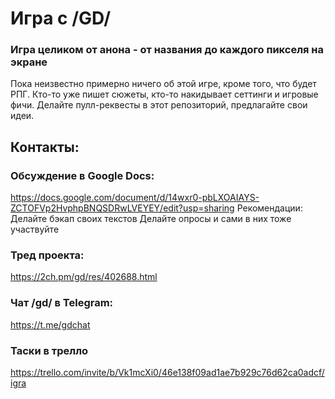 # Игра с /GD/
### Игра целиком от анона - от названия до каждого пикселя на экране
Пока неизвестно примерно ничего об этой игре, кроме того, что будет РПГ. Кто-то уже пишет сюжеты, кто-то накидывает сеттинги и игровые фичи. Делайте пулл-реквесты в этот репозиторий, предлагайте свои идеи.

## Контакты:
### Обсуждение в Google Docs:
https://docs.google.com/document/d/14wxr0-pbLXOAIAYS-ZCTOFVp2HvphpBNQSDRwLVEYEY/edit?usp=sharing
Рекомендации:
Делайте бэкап своих текстов
Делайте опросы и сами в них тоже участвуйте
### Тред проекта:
https://2ch.pm/gd/res/402688.html
### Чат /gd/ в Telegram:
https://t.me/gdchat
### Таски в трелло
https://trello.com/invite/b/Vk1mcXi0/46e138f09ad1ae7b929c76d62ca0adcf/igra
